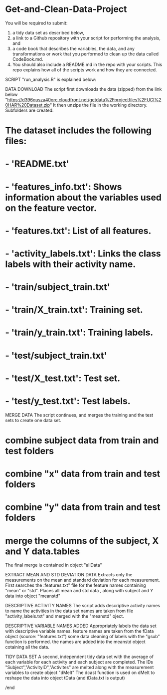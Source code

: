 # Get-and-Clean-Data-Project

You will be required to submit: 
1) a tidy data set as described below, 
2) a link to a Github repository with your script for performing the analysis, and 
3) a code book that describes the variables, the data, and any transformations or work
   that you performed to clean up the data called CodeBook.md. 
4) You should also include a README.md in the repo with your scripts. This repo
   explains how all of the scripts work and how they are connected.
   
SCRIPT "run_analysis.R" is explained below:
   
DATA DOWNLOAD
   The script first downloads the data (zipped) from the link below
   "https://d396qusza40orc.cloudfront.net/getdata%2Fprojectfiles%2FUCI%20HAR%20Dataset.zip"
   It then unzips the file in the working directory. Subfolders are created.
   
# The dataset includes the following files:
#         
# - 'README.txt'
# 
# - 'features_info.txt': Shows information about the variables used on the feature vector.
# 
# - 'features.txt': List of all features.
# 
# - 'activity_labels.txt': Links the class labels with their activity name.
#
# - 'train/subject_train.txt'
# 
# - 'train/X_train.txt': Training set.
# 
# - 'train/y_train.txt': Training labels.
#
# - 'test/subject_train.txt'
# 
# - 'test/X_test.txt': Test set.
# 
# - 'test/y_test.txt': Test labels.

MERGE DATA
The script continues, and merges the training and the test sets to create one data set.
# combine subject data from train and test folders
# combine "x" data from train and test folders
# combine "y" data from train and test folders
# merge the columns of the subject, X and Y data.tables
The final merge is contained in object "allData"

EXTRACT MEAN AND STD DEVIATION DATA
Extracts only the measurements on the mean and standard deviation for each measurement.
First searches the :features.txt" file for the feature names containing "mean" or "std".
Places all mean and std data , along with subject and Y data into object "meanstd"

DESCRIPTIVE ACTIVITY NAMES
The script adds descriptive activity names to name the activities in the data set
names are taken from file "activity_labels.txt"
and merged with the "meanstd" oject.

DESCRIPTIVE VARIABLE NAMES ADDED
Appropriately labels the data set with descriptive variable names.
feature names are taken from the fData object (source: "features.txt")
some data cleaning of labels with the "gsub" function is performed.
the names are added into the meanstd object cotaining all the data.

TIDY DATA SET
A second, independent tidy data set with the average  of each variable for each
activity and each subject are completed.
The IDs "Subject","ActivityID","Activites" are melted along with the measurement variables
to create object "dMelt"
The dcast function is used on dMelt to reshape the data into object tData (and tData.txt is output)

/end

